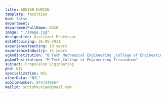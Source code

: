 ```yaml
---
title: SUNISH KURIAN
template: faculties
hod: false
department:
departmentFullName: DASH
image: "./image.jpg"
designation: Assistant Professor
dateOfJoining: 26-05-2011
experienceTeaching: 10 years
experienceIndustry: 15 years
ugAndInstitution: "B Tech Mechanical Engineering ,College of Engineering Trivandrum."
pgAndInstitution: "M Tech,College of Engineering Trivandrum"
subject: Propulsion Engineering
phd: NIL
specialization: NIL
otherData: "NIL"
mobileNumber: 9447249867
mailid: sunishkurian@gmail.com
---
```

